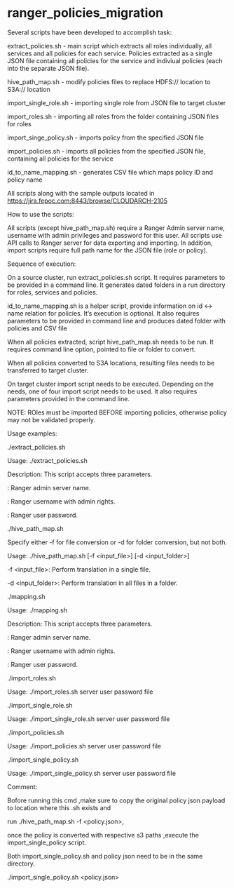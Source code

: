 # ranger_policies_migration

Several scripts have been developed to accomplish task: 


 


extract_policies.sh - main script which extracts all roles individually, all services and all policies for each service. Policies extracted as a single JSON file containing
 all policies for the service and indiviual policies (each into the separate JSON file). 


hive_path_map.sh - modify policies files to replace HDFS:// location to S3A:// location 


import_single_role.sh - importing single role from JSON file to target cluster 


import_roles.sh - importing all roles from the folder containing JSON files for roles 


import_singe_policy.sh - imports policy from the specified JSON file 


import_policies.sh - imports all policies from the specified JSON file, containing all policies for the service 


id_to_name_mapping.sh - generates CSV file which maps policy ID and policy name 


All scripts along with the sample outputs located in
https://jira.fepoc.com:8443/browse/CLOUDARCH-2105 


 


How to use the scripts: 


All scripts (except hive_path_map.sh) require a Ranger Admin server name, username with admin privileges and password for this user. All scripts use API calls to Ranger
 server for data exporting and importing. In addition, import scripts require full path name for the JSON file (role or policy). 


 


Sequence of execution: 


On a source cluster, run extract_policies.sh script. It requires parameters to be provided in a command line. It generates dated folders in a run directory for roles,
 services and policies. 


id_to_name_mapping.sh is a helper script, provide information on id <-> name relation for policies. It’s execution is optional. It also requires parameters to be provided
 in command line and produces dated folder with policies and CSV file 


When all policies extracted, script hive_path_map.sh needs to be run. It requires command line option, pointed to file or folder to convert. 


When all policies converted to S3A locations, resulting files needs to be transferred to target cluster. 


On target cluster import script needs to be executed. Depending on the needs, one of four import script needs to be used. It also requires parameters provided in the command
 line. 


NOTE: ROles must be imported BEFORE importing policies, otherwise policy may not be validated properly. 


 


Usage examples: 


 


./extract_policies.sh 


Usage: ./extract_policies.sh <param1> <param2> <param3> 


Description: This script accepts three parameters. 


<param1>: Ranger admin server name. 


<param2>: Ranger username with admin rights. 


<param3>: Ranger user password. 


 


./hive_path_map.sh 


Specify either -f for file conversion or -d for folder conversion, but not both. 


Usage: ./hive_path_map.sh [-f <input_file>] [-d <input_folder>] 


  -f <input_file>: Perform translation in a single file. 


  -d <input_folder>: Perform translation in all files in a folder. 


 


 


./mapping.sh 


Usage: ./mapping.sh <param1> <param2> <param3> 


Description: This script accepts three parameters. 


<param1>: Ranger admin server name. 


<param2>: Ranger username with admin rights. 


<param3>: Ranger user password. 


 


./import_roles.sh 


Usage: ./import_roles.sh server user password file 


 


./import_single_role.sh 


Usage: ./import_single_role.sh server user password file 


 


./import_policies.sh 


Usage: ./import_policies.sh server user password file 


 


./import_single_policy.sh 


Usage: ./import_single_policy.sh server user password file 


 


Comment:
 

Bofore running this cmd ,make sure to copy the original policy json payload to location where this .sh exists and  


run ./hive_path_map.sh -f <policy.json>, 

once the policy is converted with respective s3 paths ,execute the import_single_policy script. 

Both import_single_policy.sh and policy json need to be in the same directory. 

./import_single_policy.sh <RANGER HOST> <user> <password> <policy.json> 

